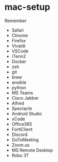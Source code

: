 # mac-setup

Remember

- Safari
- Chrome
- Firefox
- Vivaldi
- VSCode
- iTerm2
- Docker
- zsh
- git
- brew
- ansible
- python
- MS Teams
- Cisco Jabber
- Alfred
- Spectacle
- Android Studio
- xCode
- Office365
- FortiClient
- Discord
- GoToMeeting
- Zoom.us
- MS Remote Desktop
- Robo 3T
